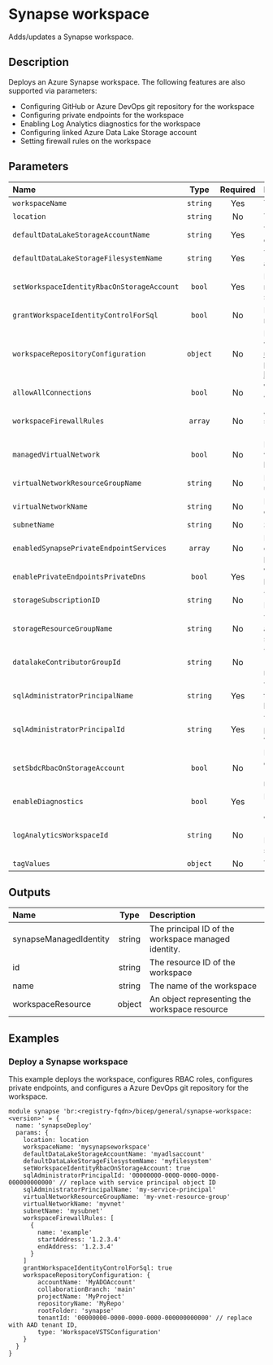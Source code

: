 # Synapse workspace

Adds/updates a Synapse workspace.

## Description

Deploys an Azure Synapse workspace. The following features are also supported via parameters:

- Configuring GitHub or Azure DevOps git repository for the workspace
- Configuring private endpoints for the workspace
- Enabling Log Analytics diagnostics for the workspace
- Configuring linked Azure Data Lake Storage account
- Setting firewall rules on the workspace

## Parameters

| Name                                       | Type     | Required | Description                                                                                                                                                                                                     |
| :----------------------------------------- | :------: | :------: | :-------------------------------------------------------------------------------------------------------------------------------------------------------------------------------------------------------------- |
| `workspaceName`                            | `string` | Yes      | The name of the Synapse workspace.                                                                                                                                                                              |
| `location`                                 | `string` | No       | The location of the Synapse workspace.                                                                                                                                                                          |
| `defaultDataLakeStorageAccountName`        | `string` | Yes      | The name of the existing storage account that the default data lake file system will be created in.                                                                                                             |
| `defaultDataLakeStorageFilesystemName`     | `string` | Yes      | The name of the filesystem to create in the storage account.                                                                                                                                                    |
| `setWorkspaceIdentityRbacOnStorageAccount` | `bool`   | Yes      | If true, grants "Storage Blob Data Contributor" RBAC role for the workspace managed identity on the storage account.                                                                                            |
| `grantWorkspaceIdentityControlForSql`      | `bool`   | No       | If true, grants SQL control to the workspace managed identity.                                                                                                                                                  |
| `workspaceRepositoryConfiguration`         | `object` | No       | Provides the configuration for git-integrated workspaces. Ref: https://learn.microsoft.com/en-us/azure/templates/microsoft.synapse/workspaces?pivots=deployment-language-bicep#workspacerepositoryconfiguration |
| `allowAllConnections`                      | `bool`   | No       | When true, a single firewall rule is configured on the workspace allowing all IP addresses                                                                                                                      |
| `workspaceFirewallRules`                   | `array`  | No       | An array of objects defining firewall rules with the structure {name: "rule_name", startAddress: "a.b.c.d", endAddress: "w.x.y.z"}                                                                              |
| `managedVirtualNetwork`                    | `bool`   | No       | If true, will ensure that all compute for this workspace is in a virtual network managed on behalf of the user.                                                                                                 |
| `virtualNetworkResourceGroupName`          | `string` | No       | Resource group name for existing virtual network to use when configuring private endpoints.                                                                                                                     |
| `virtualNetworkName`                       | `string` | No       | Name of existing virtual network to use when configuring private endpoints.                                                                                                                                     |
| `subnetName`                               | `string` | No       | Subnet to use when configuring private endpoints.                                                                                                                                                               |
| `enabledSynapsePrivateEndpointServices`    | `array`  | No       | List of services to configure when enabling private endpoints. If not empty, virtual network related parameters must also be set.                                                                               |
| `enablePrivateEndpointsPrivateDns`         | `bool`   | Yes      | When true, the private endpoint sub-resources will be registered with the relevant PrivateDns zone.                                                                                                             |
| `storageSubscriptionID`                    | `string` | No       | The subscription ID of the existing storage account. Defaults to current subscription, if not set.                                                                                                              |
| `storageResourceGroupName`                 | `string` | No       | The resource group name of the existing storage account. Defaults to current resource group, if not set.                                                                                                        |
| `datalakeContributorGroupId`               | `string` | No       | The Azure AD group ID for the group to assign "Storage Blob Data Contributor" and "Reader" RBAC roles on the storage account resource group.                                                                    |
| `sqlAdministratorPrincipalName`            | `string` | Yes      | The name of an existing service principal to set as the SQL Administrator for the workspace. This will be used as the login.                                                                                    |
| `sqlAdministratorPrincipalId`              | `string` | Yes      | The principal/object ID of an existing service principal to set as the SQL Administrator for the workspace.                                                                                                     |
| `setSbdcRbacOnStorageAccount`              | `bool`   | No       | If true, the group defined by `datalakeContributorGroupId` will be assigned "Storage Blob Data Contributor" and "Reader" RBAC roles on the storage account resource group.                                      |
| `enableDiagnostics`                        | `bool`   | Yes      | If true, enable diagnostics on the workspace (`logAnalyticsWorkspaceId` must also be set).                                                                                                                      |
| `logAnalyticsWorkspaceId`                  | `string` | No       | When `enableDiagnostics` is true, the workspace ID (resource ID of a Log Analytics workspace) for a Log Analytics workspace to which you would like to send Diagnostic Logs.                                    |
| `tagValues`                                | `object` | No       | The resource tags applied to resources.                                                                                                                                                                         |

## Outputs

| Name                   | Type   | Description                                         |
| :--------------------- | :----: | :-------------------------------------------------- |
| synapseManagedIdentity | string | The principal ID of the workspace managed identity. |
| id                     | string | The resource ID of the workspace                    |
| name                   | string | The name of the workspace                           |
| workspaceResource      | object | An object representing the workspace resource       |

## Examples

### Deploy a Synapse workspace

This example deploys the workspace, configures RBAC roles, configures private endpoints, and configures a Azure DevOps git repository for the workspace.

```bicep
module synapse 'br:<registry-fqdn>/bicep/general/synapse-workspace:<version>' = {
  name: 'synapseDeploy'
  params: {
    location: location
    workspaceName: 'mysynapseworkspace'
    defaultDataLakeStorageAccountName: 'myadlsaccount'
    defaultDataLakeStorageFilesystemName: 'myfilesystem'
    setWorkspaceIdentityRbacOnStorageAccount: true
    sqlAdministratorPrincipalId: '00000000-0000-0000-0000-000000000000' // replace with service principal object ID
    sqlAdministratorPrincipalName: 'my-service-principal'
    virtualNetworkResourceGroupName: 'my-vnet-resource-group'
    virtualNetworkName: 'myvnet'
    subnetName: 'mysubnet'
    workspaceFirewallRules: [
      {
        name: 'example'
        startAddress: '1.2.3.4'
        endAddress: '1.2.3.4'
      }
    ]
    grantWorkspaceIdentityControlForSql: true
    workspaceRepositoryConfiguration: {
        accountName: 'MyADOAccount'
        collaborationBranch: 'main'
        projectName: 'MyProject'
        repositoryName: 'MyRepo'
        rootFolder: 'synapse'
        tenantId: '00000000-0000-0000-0000-000000000000' // replace with AAD tenant ID,
        type: 'WorkspaceVSTSConfiguration'
    }
  }
}
```